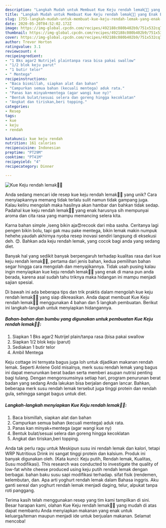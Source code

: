 ```yaml
---
description: "Langkah Mudah untuk Membuat Kue Keju rendah lemak🧀🧀 yang Enak Banget"
title: "Langkah Mudah untuk Membuat Kue Keju rendah lemak🧀🧀 yang Enak Banget"
slug: 1755-langkah-mudah-untuk-membuat-kue-keju-rendah-lemak-yang-enak-banget
date: 2020-05-20T04:52:02.172Z
image: https://img-global.cpcdn.com/recipes/492188c080b402b9/751x532cq70/kue-keju-rendah-lemak🧀🧀-foto-resep-utama.jpg
thumbnail: https://img-global.cpcdn.com/recipes/492188c080b402b9/751x532cq70/kue-keju-rendah-lemak🧀🧀-foto-resep-utama.jpg
cover: https://img-global.cpcdn.com/recipes/492188c080b402b9/751x532cq70/kue-keju-rendah-lemak🧀🧀-foto-resep-utama.jpg
author: Trevor Horton
ratingvalue: 3.1
reviewcount: 4
recipeingredient:
- "1 Bks agar2 Nutrijel plaintanpa rasa bisa pakai swallow"
- "1/2 blok keju parut"
- "1 butir telor"
- " Mentega"
recipeinstructions:
- "Baca bismillah, siapkan alat dan bahan"
- "Campurkan semua bahan (kecuali mentega) aduk rata."
- "Panas kan minyak+mentega (agar wangi kue ny)"
- "Bentuk bulat/sesuai selera dan goreng hingga kecoklatan"
- "Angkat dan tiriskan,beri topping."
categories:
- Resep
tags:
- kue
- keju
- rendah

katakunci: kue keju rendah 
nutrition: 161 calories
recipecuisine: Indonesian
preptime: "PT29M"
cooktime: "PT41M"
recipeyield: "4"
recipecategory: Dinner

---
```



![Kue Keju rendah lemak🧀🧀](https://img-global.cpcdn.com/recipes/492188c080b402b9/751x532cq70/kue-keju-rendah-lemak🧀🧀-foto-resep-utama.jpg)

Anda sedang mencari ide resep kue keju rendah lemak🧀🧀 yang unik? Cara menyiapkannya memang tidak terlalu sulit namun tidak gampang juga. Kalau keliru mengolah maka hasilnya akan hambar dan bahkan tidak sedap. Padahal kue keju rendah lemak🧀🧀 yang enak harusnya sih mempunyai aroma dan cita rasa yang mampu memancing selera kita.

Karna bahan simple ,iseng bikin aja😍recook dari mba sasha. Ceritanya lagi pengen bikin bolu, tapi gak mau pake mentega, bikin lemak makin numpuk hehehe.yaudah akhirnya nyoba resep inovasi sendiri langsung di eksekusi deh. 😊. Bahkan ada keju rendah lemak, yang cocok bagi anda yang sedang diet.

Banyak hal yang sedikit banyak berpengaruh terhadap kualitas rasa dari kue keju rendah lemak🧀🧀, pertama dari jenis bahan, kedua pemilihan bahan segar hingga cara mengolah dan menyajikannya. Tidak usah pusing kalau ingin menyiapkan kue keju rendah lemak🧀🧀 yang enak di mana pun anda berada, karena asal sudah tahu triknya maka hidangan ini mampu menjadi sajian spesial.


Di bawah ini ada beberapa tips dan trik praktis dalam mengolah kue keju rendah lemak🧀🧀 yang siap dikreasikan. Anda dapat membuat Kue Keju rendah lemak🧀🧀 menggunakan 4 bahan dan 5 langkah pembuatan. Berikut ini langkah-langkah untuk menyiapkan hidangannya.

<!--inarticleads1-->

##### Bahan-bahan dan bumbu yang digunakan untuk pembuatan Kue Keju rendah lemak🧀🧀:

1. Siapkan 1 Bks agar2 Nutrijel plain/tanpa rasa (bisa pakai swallow
1. Siapkan 1/2 blok keju (parut)
1. Sediakan 1 butir telor
1. Ambil  Mentega


Keju cottage ini ternyata bagus juga loh untuk dijadikan makanan rendah lemak. Seperti Anlene Gold misalnya, merk susu rendah lemak yang bagus ini dapat menurunkan berat badan serta memberi asupan nutrisi penting bagi tulang. Dengan mengonsumsinya setiap hari, program penurunan berat badan yang sedang Anda lakukan bisa berjalan dengan lancar. Bahkan, beberapa merk susu rendah lemak tersebut juga tinggi protein dan rendah gula, sehingga sangat bagus untuk diet. 

<!--inarticleads2-->

##### Langkah-langkah menyiapkan Kue Keju rendah lemak🧀🧀:

1. Baca bismillah, siapkan alat dan bahan
1. Campurkan semua bahan (kecuali mentega) aduk rata.
1. Panas kan minyak+mentega (agar wangi kue ny)
1. Bentuk bulat/sesuai selera dan goreng hingga kecoklatan
1. Angkat dan tiriskan,beri topping.


Anda tak perlu ragu untuk Meskipun susu ini rendah lemak dan kalori, tetapi WRP Nutritious Drink ini sangat tinggi protein dan kalsium. Produk ini banyak digunakan oleh. (Kata kunci: Keju putih, Rendah lemak, Kualitas, Susu modifikasi). This research was conducted to investigate the quality of low-fat white cheese produced using keju putih rendah lemak dengan berbagai. bahan baku susu sapi modifikasi terhadap. sifat fisik (rendemen, kelembutan, dan. Apa arti yoghurt rendah lemak dalam Bahasa inggris. Aku ganti sereal dan yoghurt rendah lemak menjadi daging, telur, alpukat tanpa roti panggang. 

Terima kasih telah menggunakan resep yang tim kami tampilkan di sini. Besar harapan kami, olahan Kue Keju rendah lemak🧀🧀 yang mudah di atas dapat membantu Anda menyiapkan makanan yang enak untuk keluarga/teman maupun menjadi ide untuk berjualan makanan. Selamat mencoba!
